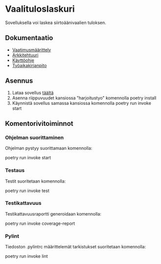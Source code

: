 # Vaalituloslaskuri

Sovelluksella voi laskea siirtoäänivaalien tuloksen.

## Dokumentaatio
* [Vaatimusmäärittely](https://github.com/emigination/ot-harjoitustyo/blob/main/harjoitustyo/dokumentaatio/vaatimusmaarittely.md)
* [Arkkitehtuuri](https://github.com/emigination/ot-harjoitustyo/blob/main/harjoitustyo/dokumentaatio/arkkitehtuuri.md)
* [Käyttöohje](https://github.com/emigination/ot-harjoitustyo/blob/main/harjoitustyo/dokumentaatio/kayttoohje.md)
* [Työaikakirjanpito](https://github.com/emigination/ot-harjoitustyo/blob/main/harjoitustyo/dokumentaatio/tyoaikakirjanpito.md)

## Asennus
1. Lataa sovellus [täältä](https://github.com/emigination/ot-harjoitustyo/releases/tag/viikko6)
2. Asenna riippuvuudet kansiossa "harjoitustyo" komennolla poetry install
3. Käynnistä sovellus samassa kansiossa komennolla poetry run invoke start

## Komentorivitoiminnot

### Ohjelman suorittaminen
Ohjelman pystyy suorittamaan komennolla:

poetry run invoke start

### Testaus
Testit suoritetaan komennolla:

poetry run invoke test

### Testikattavuus
Testikattavuusraportti generoidaan komennolla:

poetry run invoke coverage-report

### Pylint
Tiedoston .pylintrc määrittelemät tarkistukset suoritetaan komennolla:

poetry run invoke lint
